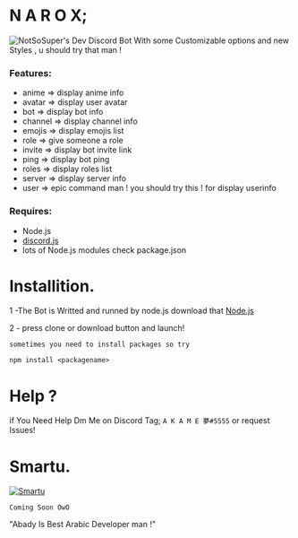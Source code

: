 # N A R O X; 

![NotSoSuper's Dev](https://media.discordapp.net/attachments/477822666200580098/568624192946438145/JPEG_20190320_093241.jpg?width=300&height=300)
Discord Bot With some Customizable options and new Styles , u should try that man !
### Features:
- anime <animename> => display anime info
- avatar => display user avatar
- bot => display bot info
- channel => display channel info
- emojis => display emojis list
- role <member> <rolename> => give someone a role
- invite => display bot invite link
- ping => display bot ping
- roles => display roles list
- server => display server info
- user => epic command man ! you should try this ! for display userinfo
### Requires:
- Node.js
- [discord.js](https://www.npmjs.com/package/discord.js)
- lots of Node.js modules check package.json
# Installition.
1 -The Bot is Writted and runned by node.js download that [Node.js](https://nodejs.org/en/download/)

2 - press clone or download button and launch!

`sometimes you need to install packages so try`
```fix
npm install <packagename>
```
# Help ? 

if You Need Help Dm Me on Discord Tag; `A K A M E 夢#5555`
or request Issues!
# Smartu.
[![Smartu](https://discordapp.com/api/guilds/565645739229839400/widget.png?style=banner2)](https://discord.gg/enYY7HP)

` Coming Soon OwO `


"Abady Is Best Arabic Developer man !"
